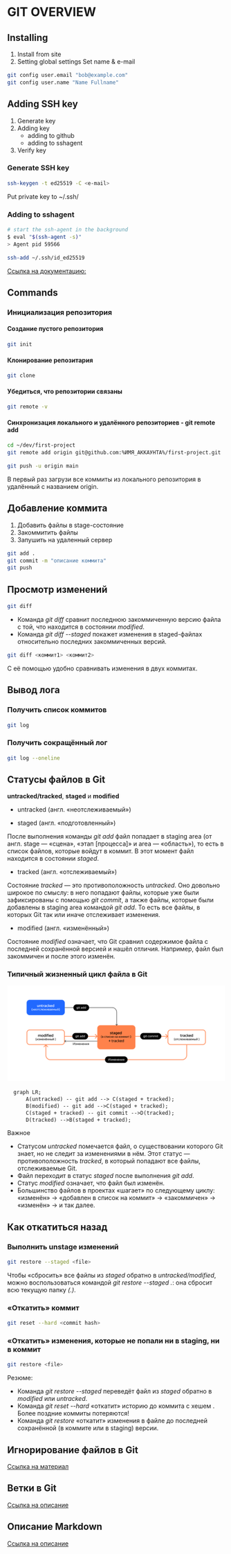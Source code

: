 # GIT OVERVIEW

## Installing
1. Install from site
2. Setting global settings
Set name & e-mail

```bash
git config user.email "bob@example.com"
git config user.name "Name Fullname"
```

## Adding SSH key

1. Generate key
2. Adding key
	- adding to github
	- adding to sshagent
3. Verify key

### Generate SSH key

```bash
ssh-keygen -t ed25519 -C <e-mail>
```

Put private key to
~/.ssh/


### Adding to sshagent

```bash
# start the ssh-agent in the background
$ eval "$(ssh-agent -s)"
> Agent pid 59566
```

```bash
ssh-add ~/.ssh/id_ed25519
```

[Ссылка на документацию:](https://docs.github.com/ru/authentication/connecting-to-github-with-ssh/generating-a-new-ssh-key-and-adding-it-to-the-ssh-agent)

## Commands



### Инициализация репозитория

#### Создание пустого репозитория
```bash
git init
```

#### Клонирование репозитария

```bash
git clone
```

#### Убедиться, что репозитории связаны

```bash
git remote -v
```

#### Синхронизация локального и удалённого репозиториев - git remote add

```bash
cd ~/dev/first-project
git remote add origin git@github.com:%ИМЯ_АККАУНТА%/first-project.git
```

```bash
git push -u origin main 
```

В первый раз загрузи все коммиты из локального репозитория в удалённый с названием origin.



## Добавление коммита
1. Добавить файлы в stage-состояние
2. Закоммитить файлы
3. Запушить на удаленный сервер

```bash
git add .
git commit -m "описание коммита"
git push
```


## Просмотр изменений

```bash
git diff
```

- Команда *git diff* сравнит последнюю закоммиченную версию файла с той, что находится в состоянии *modified*.
- Команда *git diff --staged* покажет изменения в staged-файлах относительно последних закоммиченных версий.

```bash
git diff <коммит1> <коммит2>
```
С её помощью удобно сравнивать изменения в двух коммитах.


## Вывод лога

### Получить список коммитов

```bash
git log
```


### Получить сокращённый лог 

```bash
git log --oneline
```

## Статусы файлов в Git


**untracked/tracked**, **staged** и **modified**

- untracked (англ. «неотслеживаемый»)

- staged (англ. «подготовленный»)

 После выполнения команды *git add* файл попадает в staging area (от англ. stage — «сцена», «этап [процесса]» и area — «область»), то есть в список файлов, которые войдут в коммит. В этот момент файл находится в состоянии *staged*.

- tracked (англ. «отслеживаемый»)

Состояние *tracked* — это противоположность *untracked*. Оно довольно широкое по смыслу: в него попадают файлы, которые уже были зафиксированы с помощью *git commit*, а также файлы, которые были добавлены в staging area командой *git add*. То есть все файлы, в которых Git так или иначе отслеживает изменения.

- modified (англ. «изменённый»)

Состояние *modified* означает, что Git сравнил содержимое файла с последней сохранённой версией и нашёл отличия. Например, файл был закоммичен и после этого изменён.


### Типичный жизненный цикл файла в Git

![Жизненный цикл файла](images/lifecycle-file.png)


```mermaid
  graph LR;
      A(untracked) -- git add --> C(staged + tracked);
      B(modified) -- git add -->C(staged + tracked);
      C(staged + tracked) -- git commit -->D(tracked);
      D(tracked) -->B(staged + tracked);
```


Важное

- Статусом *untracked* помечается файл, о существовании которого Git знает, но не следит за изменениями в нём. Этот статус — противоположность *tracked*, в который попадают все файлы, отслеживаемые Git.
- Файл переходит в статус *staged* после выполнения *git add*.
- Статус *modified* означает, что файл был изменён.
- Большинство файлов в проектах «шагает» по следующему циклу: «изменён» → «добавлен в список на коммит» → «закоммичен» → «изменён» → и так далее.



## Как откатиться назад

### Выполнить unstage изменений

```bash
git restore --staged <file>
```

Чтобы «сбросить» все файлы из *staged* обратно в *untracked/modified*, можно воспользоваться командой *git restore --staged .*: она сбросит всю текущую папку *(.)*.

### «Откатить» коммит

```bash
git reset --hard <commit hash>
```

### «Откатить» изменения, которые не попали ни в staging, ни в коммит

```bash
git restore <file>
```

Резюме:

- Команда *git restore --staged <file>* переведёт файл из *staged* обратно в *modified* или *untracked*.
- Команда *git reset --hard <commit hash>* «откатит» историю до коммита с хешем *<hash>*. Более поздние коммиты потеряются!
- Команда *git restore <file>* «откатит» изменения в файле до последней сохранённой (в коммите или в staging) версии.


## Игнорирование файлов в Git

[Ссылка на материал](/ignoring.md)


## Ветки в Git

[Ссылка на описание](/branches.md)


## Описание Markdown

[Ссылка на описание](/markdown.md)
